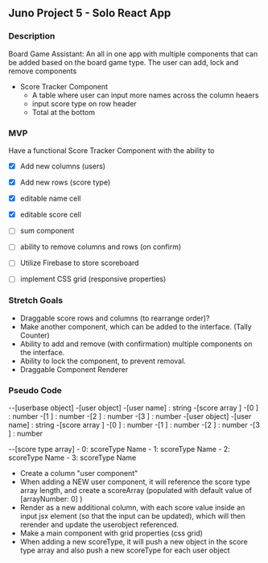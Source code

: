 ## Juno Project 5 - Solo React App

### Description
Board Game Assistant: 
An all in one app with multiple components that can be added based on the board game type.
The user can add, lock and remove components
- Score Tracker Component
    - A table where user can input more names across the column heaers
    - input score type on row header
    - Total at the bottom
<!-- - Countdown Timer Component
- Dice Roller Component
    - can select how many sided the dice is
    - add multiple die
- Tally Counter Component -->

### MVP
Have a functional Score Tracker Component with the ability to
- [x] Add new columns (users)
- [x] Add new rows (score type)
- [x] editable name cell
- [x] editable score cell
- [ ] sum component
- [ ] ability to remove columns and rows (on confirm)
- [ ] Utilize Firebase to store scoreboard
- [ ] implement CSS grid (responsive properties)


### Stretch Goals
- Draggable score rows and columns (to rearrange order)?
- Make another component, which can be added to the interface. (Tally Counter)
- Ability to add and remove (with confirmation) multiple components on the interface.
- Ability to lock the component, to prevent removal.
- Draggable Component Renderer

### Pseudo Code
--[userbase object]
    -[user object]
        -[user name] : string
        -[score array ]
            -[0 ] : number
            -[1 ] : number
            -[2 ] : number
            -[3 ] : number
    -[user object]
        -[user name] : string
        -[score array ]
            -[0 ] : number
            -[1 ] : number
            -[2 ] : number
            -[3 ] : number


--[score type array]
    - 0: scoreType Name
    - 1: scoreType Name
    - 2: scoreType Name
    - 3: scoreType Name


- Create a column "user component"
- When adding a NEW user component, it will reference the score type array length, and create a scoreArray (populated with default value of [arrayNumber: 0] )
- Render as a new additional column, with each score value inside an input jsx element (so that the input can be updated), which will then rerender and update the userobject referenced.
- Make a main component with grid properties (css grid)
- When adding a new scoreType, it will push a new object in the score type array and also push a new scoreType for each user object

<!-- - make a onClick handler for each "cell" to make editable (make a boolean state of editCell?). -->
<!-- - editCell ? < input text=""> { score stored in array} < /input> : < div or p> { score stored in array} < /div or p>; -->